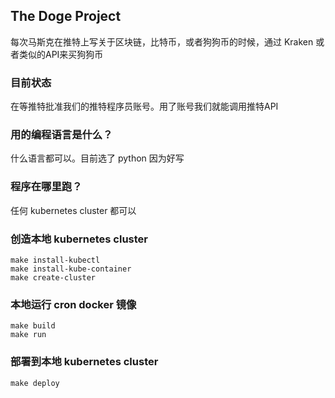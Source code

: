 ## The Doge Project

每次马斯克在推特上写关于区块链，比特币，或者狗狗币的时候，通过 Kraken 或者类似的API来买狗狗币

### 目前状态

在等推特批准我们的推特程序员账号。用了账号我们就能调用推特API

### 用的编程语言是什么？

什么语言都可以。目前选了 python 因为好写

### 程序在哪里跑？

任何 kubernetes cluster 都可以

### 创造本地 kubernetes cluster
```
make install-kubectl
make install-kube-container
make create-cluster
```

### 本地运行 cron docker 镜像
```
make build
make run
```

### 部署到本地 kubernetes cluster
```
make deploy
```